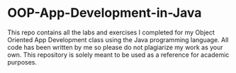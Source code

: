 # OOP-App-Development-in-Java
This repo contains all the labs and exercises I completed for my Object Oriented App Development class using the Java programming language. All code has been written by me so please do not plagiarize my work as your own. This repository is solely meant to be used as a reference for academic purposes.
